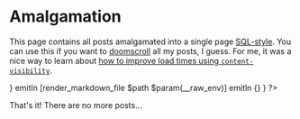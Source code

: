 # Amalgamation

This page contains all posts amalgamated into a single page [SQL-style][sql-amalgamation].
You can use this if you want to [doomscroll] all my posts, I guess.
For me, it was a nice way to learn about [how to improve load times using `content-visibility`][content-visibility].

[sql-amalgamation]: https://www.sqlite.org/amalgamation.html
[doomscroll]: https://dictionary.cambridge.org/dictionary/english/doomscrolling
[content-visibility]: https://youtu.be/FFA-v-CIxJQ

<?
	foreach post $param(index) {
		lassign $post path title id created updated href
		emitln {<article class="post">}
		emitln [render_markdown_file $path $param(__raw_env)]
		emitln {</article>}
	}
?>

That's it! There are no more posts...
